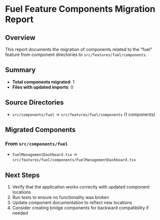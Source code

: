 # Fuel Feature Components Migration Report

## Overview

This report documents the migration of components related to the "fuel" feature from component directories to `src/features/fuel/components`.

## Summary

- **Total components migrated**: 1
- **Files with updated imports**: 0

## Source Directories

- `src/components/fuel` → `src/features/fuel/components` (1 components)

## Migrated Components


### From `src/components/fuel`

- `FuelManagementDashboard.tsx` → `src/features/fuel/components/FuelManagementDashboard.tsx`


## Next Steps

1. Verify that the application works correctly with updated component locations
2. Run tests to ensure no functionality was broken
3. Update component documentation to reflect new locations
4. Consider creating bridge components for backward compatibility if needed
